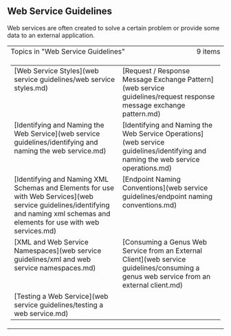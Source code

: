 ## Web Service Guidelines

Web services are often created to solve a certain problem or provide some data to an external application.

<table cellpadding="0" cellspacing="0" width="100%" class="cdclvSuggestTable">

<tbody>

<tr>

<td width="100%" class="cdclvSuggestTitle">Topics in "Web Service Guidelines"</td>

<td class="cdclvSuggestTitle"><nobr>9 items</nobr></td>

</tr>

<tr>

<td class="cdclvCategoryCont" colspan="2">

<table cellpadding="0" cellspacing="0" width="100%">

<tbody>

<tr>

<td valign="top" class="cdclvCategoryCol1">[Web Service Styles](web service guidelines/web service styles.md)</td>

<td valign="top" class="cdclvCategoryCol2">[Request / Response Message Exchange Pattern](web service guidelines/request  response message exchange pattern.md)</td>

</tr>

<tr class="cdclvCategoryRowAlt">

<td valign="top" class="cdclvCategoryCol1">[Identifying and Naming the Web Service](web service guidelines/identifying and naming the web service.md)</td>

<td valign="top" class="cdclvCategoryCol2">[Identifying and Naming the Web Service Operations](web service guidelines/identifying and naming the web service operations.md)</td>

</tr>

<tr>

<td valign="top" class="cdclvCategoryCol1">[Identifying and Naming XML Schemas and Elements for use with Web Services](web service guidelines/identifying and naming xml schemas and elements for use with web services.md)</td>

<td valign="top" class="cdclvCategoryCol2">[Endpoint Naming Conventions](web service guidelines/endpoint naming conventions.md)</td>

</tr>

<tr class="cdclvCategoryRowAlt">

<td valign="top" class="cdclvCategoryCol1">[XML and Web Service Namespaces](web service guidelines/xml and web service namespaces.md)</td>

<td valign="top" class="cdclvCategoryCol2">[Consuming a Genus Web Service from an External Client](web service guidelines/consuming a genus web service from an external client.md)</td>

</tr>

<tr>

<td valign="top" class="cdclvCategoryCol1">[Testing a Web Service](web service guidelines/testing a web service.md)</td>

<td valign="top" class="cdclvCategoryCol2"></td>

</tr>

</tbody>

</table>

</td>

</tr>

</tbody>

</table>